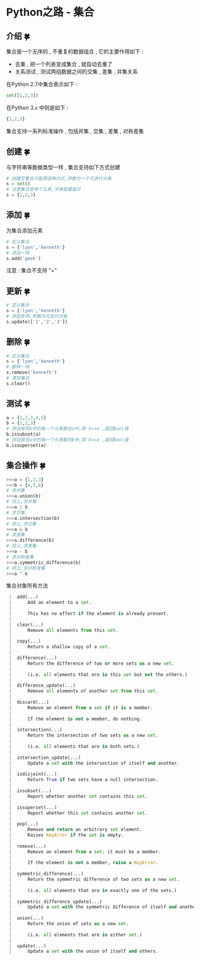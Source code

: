 # Python之路 - 集合


<extoc></extoc>

## 介绍  🍀

集合是一个无序的 , 不重复的数据组合 , 它的主要作用如下 : 

- 去重 , 把一个列表变成集合 , 就自动去重了
- 关系测试 , 测试两组数据之间的交集 , 差集 , 并集关系

在Python 2.7中集合表示如下 : 

```python
set([1,2,3])
```

在Python 3.x 中则是如下 : 

```python
{1,2,3}
```

集合支持一系列标准操作 , 包括并集 , 交集 , 差集 , 对称差集

## 创建  🍀

与字符串等数据类型一样 , 集合支持如下方式创建

```python
# 创建空集合只能用这种方式,参数为一个可迭代对象
s = set()
# 注意集合是单个元素,字典是键值对
s = {1,2,3}
```

## 添加  🍀

为集合添加元素

```python
# 定义集合
s = {'lyon','kenneth'}
# 添加一项
s.add('geek')
```

注意 : 集合不支持 "+"

## 更新  🍀

```python
# 定义集合
s = {'lyon','kenneth'}
# 添加多项,参数为可迭代对象
s.update(['1','2','3'])
```

## 删除  🍀

```python
# 定义集合
s = {'lyon','kenneth'}
# 删除一项
s.remove('kenneth')
# 清空集合
s.clear()
```

## 测试  🍀

```python
a = {1,2,3,4,5}
b = {1,2,3}
# 测试是否b中的每一个元素都在a中,即 b<=a ,返回bool值
b.issubset(a)
# 测试是否a中的每一个元素都在b中,即 b>=a ,返回bool值
b.issuperset(a)
```

## 集合操作  🍀

```python
>>>a = {1,2,3}
>>>b = {4,5,6}
# 求并集
>>>a.union(b)
# 同上,求并集
>>>a | b
# 求交集
>>>a.intersection(b)
# 同上,求交集
>>>a & b
# 求差集
>>>a.difference(b)
# 同上,求差集
>>>a - b
# 求对称差集
>>>a.symmetric_difference(b)
# 同上,求对称差集
>>>a ^ b
```

集合对象所有方法 

```python
 |  add(...)
 |      Add an element to a set.
 |
 |      This has no effect if the element is already present.
 |
 |  clear(...)
 |      Remove all elements from this set.
 |
 |  copy(...)
 |      Return a shallow copy of a set.
 |
 |  difference(...)
 |      Return the difference of two or more sets as a new set.
 |
 |      (i.e. all elements that are in this set but not the others.)
 |
 |  difference_update(...)
 |      Remove all elements of another set from this set.
 |
 |  discard(...)
 |      Remove an element from a set if it is a member.
 |
 |      If the element is not a member, do nothing.
 |
 |  intersection(...)
 |      Return the intersection of two sets as a new set.
 |
 |      (i.e. all elements that are in both sets.)
 |
 |  intersection_update(...)
 |      Update a set with the intersection of itself and another.
 |
 |  isdisjoint(...)
 |      Return True if two sets have a null intersection.
 |
 |  issubset(...)
 |      Report whether another set contains this set.
 |
 |  issuperset(...)
 |      Report whether this set contains another set.
 |
 |  pop(...)
 |      Remove and return an arbitrary set element.
 |      Raises KeyError if the set is empty.
 |
 |  remove(...)
 |      Remove an element from a set; it must be a member.
 |
 |      If the element is not a member, raise a KeyError.
 |
 |  symmetric_difference(...)
 |      Return the symmetric difference of two sets as a new set.
 |
 |      (i.e. all elements that are in exactly one of the sets.)
 |
 |  symmetric_difference_update(...)
 |      Update a set with the symmetric difference of itself and another.
 |
 |  union(...)
 |      Return the union of sets as a new set.
 |
 |      (i.e. all elements that are in either set.)
 |
 |  update(...)
 |      Update a set with the union of itself and others.
```